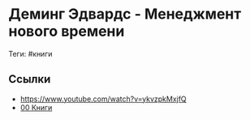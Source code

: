 # Деминг Эдвардс - Менеджмент нового времени

Теги: #книги 

## Ссылки

* https://www.youtube.com/watch?v=ykvzpkMxjfQ
* [00 Книги](00%20%D0%9A%D0%BD%D0%B8%D0%B3%D0%B8.md)